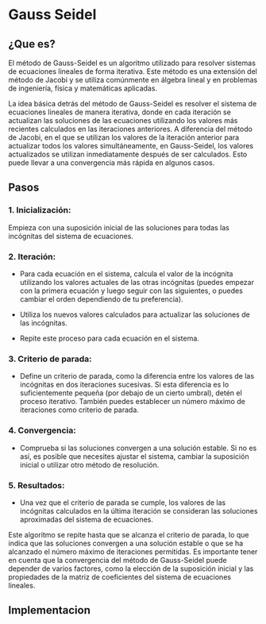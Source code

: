# Gauss Seidel

## ¿Que es?
El método de Gauss-Seidel es un algoritmo utilizado para resolver sistemas de ecuaciones lineales de forma iterativa. 
Este método es una extensión del método de Jacobi y se utiliza comúnmente en álgebra lineal y en problemas de ingeniería, 
física y matemáticas aplicadas.

La idea básica detrás del método de Gauss-Seidel es resolver el sistema de ecuaciones lineales de manera iterativa, donde 
en cada iteración se actualizan las soluciones de las ecuaciones utilizando los valores más recientes calculados en las 
iteraciones anteriores. A diferencia del método de Jacobi, en el que se utilizan los valores de la iteración anterior para 
actualizar todos los valores simultáneamente, en Gauss-Seidel, los valores actualizados se utilizan inmediatamente después 
de ser calculados. Esto puede llevar a una convergencia más rápida en algunos casos.

## Pasos
### 1. Inicialización: 
Empieza con una suposición inicial de las soluciones para todas las incógnitas del sistema de ecuaciones.

### 2. Iteración:
- Para cada ecuación en el sistema, calcula el valor de la incógnita utilizando los valores actuales de las otras incógnitas 
  (puedes empezar con la primera ecuación y luego seguir con las siguientes, o puedes cambiar el orden dependiendo de tu 
  preferencia).

- Utiliza los nuevos valores calculados para actualizar las soluciones de las incógnitas.

- Repite este proceso para cada ecuación en el sistema.

### 3. Criterio de parada:
- Define un criterio de parada, como la diferencia entre los valores de las incógnitas en dos iteraciones sucesivas. Si esta
  diferencia es lo suficientemente pequeña (por debajo de un cierto umbral), detén el proceso iterativo. También puedes
  establecer un número máximo de iteraciones como criterio de parada.

### 4. Convergencia:
- Comprueba si las soluciones convergen a una solución estable. Si no es así, es posible que necesites ajustar el sistema, cambiar
  la suposición inicial o utilizar otro método de 
  resolución.
  
### 5. Resultados:
- Una vez que el criterio de parada se cumple, los valores de las incógnitas calculados en la última iteración se consideran las 
  soluciones aproximadas del sistema de ecuaciones.

Este algoritmo se repite hasta que se alcanza el criterio de parada, lo que indica que las soluciones convergen a una solución estable 
o que se ha alcanzado el número máximo de iteraciones permitidas. Es importante tener en cuenta que la convergencia del método de 
Gauss-Seidel puede depender de varios factores, como la elección de la suposición inicial y las propiedades de la matriz de coeficientes 
del sistema de ecuaciones lineales.

## Implementacion
